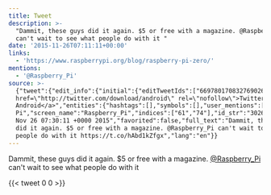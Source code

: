 ```yaml
---
title: Tweet
description: >-
  "Dammit, these guys did it again. $5 or free with a magazine. @Raspberry_Pi
  can't wait to see what people do with it "
date: '2015-11-26T07:11:11+00:00'
links:
  - 'https://www.raspberrypi.org/blog/raspberry-pi-zero/'
mentions:
  - '@Raspberry_Pi'
source: >-
  {"tweet":{"edit_info":{"initial":{"editTweetIds":["669780170832769026"],"editableUntil":"2015-11-26T08:30:11.297Z","editsRemaining":"5","isEditEligible":true}},"retweeted":false,"source":"<a
  href=\"http://twitter.com/download/android\" rel=\"nofollow\">Twitter for
  Android</a>","entities":{"hashtags":[],"symbols":[],"user_mentions":[{"name":"Raspberry
  Pi","screen_name":"Raspberry_Pi","indices":["61","74"],"id_str":"302666251","id":"302666251"}],"urls":[{"url":"https://t.co/hAbd1kZfgx","expanded_url":"https://www.raspberrypi.org/blog/raspberry-pi-zero/","display_url":"raspberrypi.org/blog/raspberry…","indices":["116","139"]}]},"display_text_range":["0","139"],"favorite_count":"0","id_str":"669780170832769026","truncated":false,"retweet_count":"0","id":"669780170832769026","possibly_sensitive":false,"created_at":"Thu
  Nov 26 07:30:11 +0000 2015","favorited":false,"full_text":"Dammit, these guys
  did it again. $5 or free with a magazine. @Raspberry_Pi can't wait to see what
  people do with it https://t.co/hAbd1kZfgx","lang":"en"}}
---
```

Dammit, these guys did it again. $5 or free with a magazine. [@Raspberry_Pi](https://twitter.com/@Raspberry_Pi) can't wait to see what people do with it 
    
{{< tweet 0 0 >}}
    
